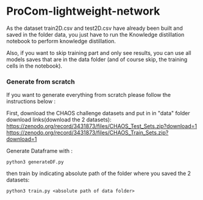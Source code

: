 # ProCom-lightweight-network

As the dataset train2D.csv and test2D.csv have already been built and saved in the folder data, you just have to run the Knowledge distillation notebook to perform knowledge distillation.


Also, if you want to skip training part and only see results, you can use all models saves that are in the data folder (and of course skip, the training cells in the notebook).

### Generate from scratch
If you want to generate everything from scratch please follow the instructions below :  

First, download the CHAOS challenge datasets and put in in "data" folder
download links(download the 2 datasets):  
https://zenodo.org/record/3431873/files/CHAOS_Test_Sets.zip?download=1  
https://zenodo.org/record/3431873/files/CHAOS_Train_Sets.zip?download=1


Generate Dataframe with :

```
python3 generateDF.py
```

then train by indicating absolute path of the folder where you saved the 2 datasets:

```
python3 train.py <absolute path of data folder>
```
